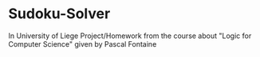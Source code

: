 # Sudoku-Solver
In University of Liege
Project/Homework from the course about "Logic for Computer Science" given by Pascal Fontaine
